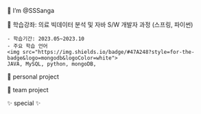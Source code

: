  👋 I’m @SSSanga


 📑 학습강좌: 의료 빅데이터 분석 및 자바 S/W 개발자 과정 (스프링, 파이썬)

    - 학습기간: 2023.05~2023.10
    - 주요 학습 언어
    <img src="https://img.shields.io/badge/#47A248?style=for-the-badge&logo=mongodb&logoColor=white">
    JAVA, MySQL, python, mongoDB, 

👀 personal project





🤹 team project



✨ special ✨ 
